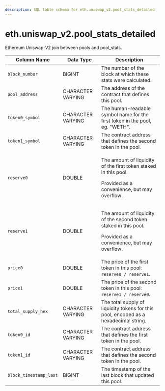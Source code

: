 ```yaml
---
description: SQL table schema for eth.uniswap_v2.pool_stats_detailed
---
```


# eth.uniswap\_v2.pool\_stats\_detailed

Ethereum Uniswap-V2 join between pools and pool\_stats.

| Column Name            | Data Type         | Description                                                                                                                       |
| ---------------------- | ----------------- | --------------------------------------------------------------------------------------------------------------------------------- |
| `block_number`         | BIGINT            | The number of the block at which these stats were calculated.                                                                     |
| `pool_address`         | CHARACTER VARYING | The address of the contract that defines this pool.                                                                               |
| `token0_symbol`        | CHARACTER VARYING | The human-readable symbol name for the first token in the pool, eg. "WETH".                                                       |
| `token1_symbol`        | CHARACTER VARYING | The contract address that defines the second token in the pool.                                                                   |
| `reserve0`             | DOUBLE            | <p>The amount of liquidity of the first token staked in this pool.</p><p></p><p>Provided as a convenience, but may overflow.</p>  |
| `reserve1`             | DOUBLE            | <p>The amount of liquidity of the second token staked in this pool.</p><p></p><p>Provided as a convenience, but may overflow.</p> |
| `price0`               | DOUBLE            | The price of the first token in this pool: `reserve0 / reserve1`.                                                                 |
| `price1`               | DOUBLE            | The price of the second token in this pool: `reserve1 / reserve0`.                                                                |
| `total_supply_hex`     | CHARACTER VARYING | The total supply of liquidity tokens for this pool, encoded as a hexadecimal string.                                              |
| `token0_id`            | CHARACTER VARYING | The contract address that defines the first token in the pool.                                                                    |
| `token1_id`            | CHARACTER VARYING | The contract address that defines the second token in the pool.                                                                   |
| `block_timestamp_last` | BIGINT            | The timestamp of the last block that updated this pool.                                                                           |
